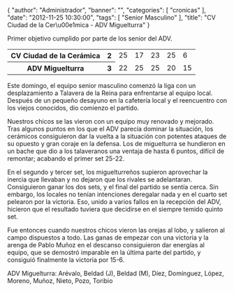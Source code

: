 {
  "author": "Administrador", 
  "banner": "", 
  "categories": [
    "cronicas"
  ], 
  "date": "2012-11-25 10:30:00", 
  "tags": [
    "Senior Masculino"
  ], 
  "title": "CV Ciudad de la Cer\u00e1mica - ADV Miguelturra"
}

Primer objetivo cumplido por parte de los senior del ADV.

<table>
<tr>
<th>CV Ciudad de la Cerámica</th><th>2</th>
<td>25</td><td>17</td><td>23</td><td>25</td><td>6</td>
</tr>
<tr>
<th>ADV Miguelturra</th><th>3</th>
<td>22</td><td>25</td><td>25</td><td>20</td><td>15</td>
</tr>
</table>

Este domingo, el equipo senior masculino comenzó la liga con un desplazamiento a Talavera de la Reina para enfrentarse al equipo local. Después de un pequeño desayuno en la cafetería local y el reencuentro con los viejos conocidos, dio comienzo el partido.
<!--break-->
Nuestros chicos se las vieron con un equipo muy renovado y mejorado. Tras algunos puntos en los que el ADV parecía dominar la situación, los cerámicos consiguieron dar la vuelta a la situación con potentes ataques de su opuesto y gran coraje en la defensa. Los de miguelturra se hundieron en un bache que dio a los talaveranos una ventaja de hasta 6 puntos, difícil de remontar; acabando el primer set 25-22.

En el segundo y tercer set, los miguelturreños supieron aprovechar la inercia que llevaban y no dejaron que los rivales se adelantaran. Consiguieron ganar los dos sets, y el final del partido se sentía cerca. Sin embargo, los locales no tenían intenciones deregalar nada y en el cuarto set pelearon por la victoria. Eso, unido a varios fallos en la recepción del ADV, hicieron que el resultado tuviera que decidirse en el siempre temido quinto set.

Fue entonces cuando nuestros chicos vieron las orejas al lobo, y salieron al campo dispuestos a todo. Las ganas de empezar con una victoria y la arenga de Pablo Muñoz en el descanso consiguieron dar energías al equipo, que se demostró imparable en la última parte del partido, y consiguió finalmente la victoria por 15-6.

ADV Miguelturra: Arévalo, Beldad (J), Beldad (M), Díez, Domínguez, López, Moreno, Muñoz, Nieto, Pozo, Toribio

